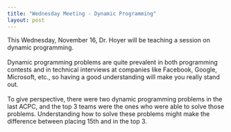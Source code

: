 ```yaml
---
title: "Wednesday Meeting - Dynamic Programming"
layout: post
---
```


<div class="col-md-6 col-lg-6">
    This Wednesday, November 16, Dr. Hoyer will be teaching a session on 
    dynamic programming.
    <br><br>
    Dynamic programming problems are quite prevalent in both programming
    contests and in technical interviews at companies like Facebook, Google,
    Microsoft, etc., so having a good understanding will make you really stand
    out.
    <br><br>
    To give perspective, there were two dynamic programming problems in the last 
    ACPC, and the top 3 teams were the ones who were able to solve those problems.
    Understanding how to solve these problems might make the difference between 
    placing 15th and in the top 3.
</div>
